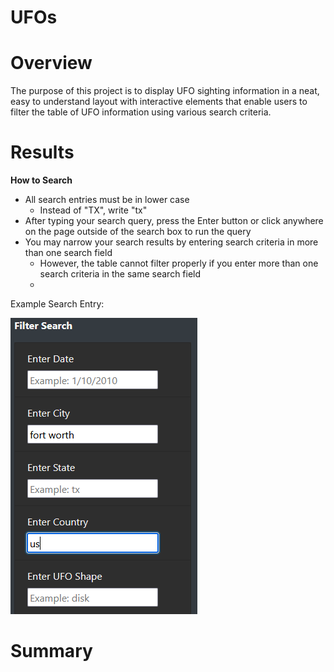 # UFOs

# Overview
The purpose of this project is to display UFO sighting information in a neat, easy to understand layout with interactive elements that enable users to filter the table of UFO information using various search criteria.

# Results

**How to Search**
- All search entries must be in lower case
  - Instead of "TX", write "tx"
- After typing your search query, press the Enter button or click anywhere on the page outside of the search box to run the query
- You may narrow your search results by entering search criteria in more than one search field
  - However, the table cannot filter properly if you enter more than one search criteria in the same search field
  - 
Example Search Entry:

![Example Search Entry](static/images/example_search.PNG)

# Summary
